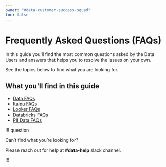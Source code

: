 ```yaml
---
owner: "#data-customer-success-squad"
toc: false
---
```


# Frequently Asked Questions (FAQs)

In this guide you'll find the most common questions asked by the Data Users and answers that helps you to resolve the issues on your own.

See the topics below to find what you are looking for.

## What you'll find in this guide

- [Data FAQs](data-faq.md)
- [Itaipu FAQs](itaipu-faq.md)
- [Looker FAQs](looker-faq.md)
- [Databricks FAQs](databricks-faq.md)
- [PII Data FAQs](pii-data.md)

!!! question

 Can’t find what you’re looking for?

 Please reach out for help at **#data-help** slack channel.

!!!
